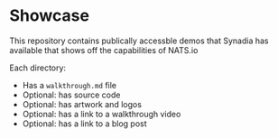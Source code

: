 # Showcase

This repository contains publically accessble demos that Synadia has available that shows off the capabilities of NATS.io

Each directory:
- Has a `walkthrough.md` file
- Optional: has source code
- Optional: has artwork and logos
- Optional: has a link to a walkthrough video
- Optional: has a link to a blog post
